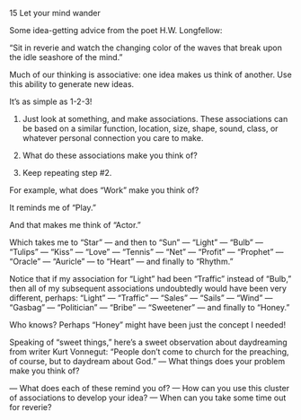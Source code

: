 15 Let your mind wander

Some idea-getting advice from the poet H.W. Longfellow:

“Sit in reverie and watch the changing color of the waves that break upon the idle seashore of the mind.”

Much of our thinking is associative: one idea makes us think of another. Use this ability to generate new ideas.

It’s as simple as 1-2-3!

1) Just look at something, and make associations. These associations can be based on a similar function, location, size, shape, sound, class, or whatever personal connection you care to make.

2) What do these associations make you think of?

3) Keep repeating step #2.

For example, what does “Work” make you think of?

It reminds me of “Play.”

And that makes me think of “Actor.”

Which takes me to “Star” — and then to “Sun” — “Light” — “Bulb” — “Tulips” — “Kiss” — “Love” — “Tennis” — “Net” — “Profit” — “Prophet” — “Oracle” — “Auricle” — to “Heart” — and finally to “Rhythm.”

Notice that if my association for “Light” had been “Traffic” instead of “Bulb,” then all of my subsequent associations undoubtedly would have been very different, perhaps: “Light” — “Traffic” — “Sales” — “Sails” — “Wind” — “Gasbag” — “Politician” — “Bribe” — “Sweetener” — and finally to “Honey.”

Who knows? Perhaps “Honey” might have been just the concept I needed!

Speaking of “sweet things,” here’s a sweet observation about daydreaming from writer Kurt Vonnegut: “People don’t come to church for the preaching, of course, but to daydream about God.”
— What things does your problem make you think of?

— What does each of these remind you of?
— How can you use this cluster of associations to develop your idea?
— When can you take some time out for reverie?
